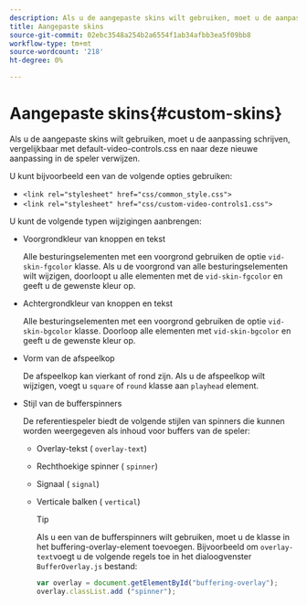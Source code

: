 ```yaml
---
description: Als u de aangepaste skins wilt gebruiken, moet u de aanpassing schrijven, vergelijkbaar met default-video-controls.css en naar deze nieuwe aanpassing in de speler verwijzen.
title: Aangepaste skins
source-git-commit: 02ebc3548a254b2a6554f1ab34afbb3ea5f09bb8
workflow-type: tm+mt
source-wordcount: '218'
ht-degree: 0%

---
```


# Aangepaste skins{#custom-skins}

Als u de aangepaste skins wilt gebruiken, moet u de aanpassing schrijven, vergelijkbaar met default-video-controls.css en naar deze nieuwe aanpassing in de speler verwijzen.

U kunt bijvoorbeeld een van de volgende opties gebruiken:

* `<link rel="stylesheet" href="css/common_style.css">`
* `<link rel="stylesheet" href="css/custom-video-controls1.css">`

U kunt de volgende typen wijzigingen aanbrengen:

* Voorgrondkleur van knoppen en tekst

  Alle besturingselementen met een voorgrond gebruiken de optie `vid-skin-fgcolor` klasse. Als u de voorgrond van alle besturingselementen wilt wijzigen, doorloopt u alle elementen met de `vid-skin-fgcolor` en geeft u de gewenste kleur op.
* Achtergrondkleur van knoppen en tekst

  Alle besturingselementen met een voorgrond gebruiken de optie `vid-skin-bgcolor` klasse. Doorloop alle elementen met `vid-skin-bgcolor` en geeft u de gewenste kleur op.
* Vorm van de afspeelkop

  De afspeelkop kan vierkant of rond zijn. Als u de afspeelkop wilt wijzigen, voegt u `square` of `round` klasse aan `playhead` element.
* Stijl van de bufferspinners

  De referentiespeler biedt de volgende stijlen van spinners die kunnen worden weergegeven als inhoud voor buffers van de speler:

   * Overlay-tekst ( `overlay-text`)
   * Rechthoekige spinner ( `spinner`)
   * Signaal ( `signal`)
   * Verticale balken ( `vertical`)

     >[!TIP]
     >
     >Als u een van de bufferspinners wilt gebruiken, moet u de klasse in het buffering-overlay-element toevoegen. Bijvoorbeeld om `overlay-text`voegt u de volgende regels toe in het dialoogvenster `BufferOverlay.js` bestand:
     >
     >```js
     >var overlay = document.getElementById("buffering-overlay"); 
     >overlay.classList.add ("spinner");
     >```
     >
